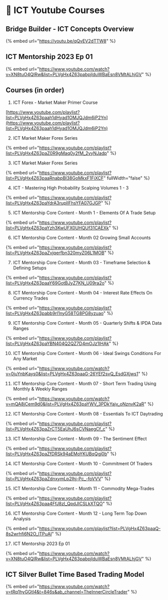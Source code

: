 # 🧢 ICT Youtube Courses

## Bridge Builder - ICT Concepts Overview

{% embed url="https://youtu.be/qQvEV2dTTW8" %}

## ICT Mentorship 2023 Ep 01

{% embed url="https://www.youtube.com/watch?v=XN8tuO4QIRw&list=PLVgHx4Z63pabpjlduWBaEsn8VMtALhjGV" %}

## Courses (in order)

1. ICT Forex - Market Maker Primer Course

[https://www.youtube.com/playlist?list=PLVgHx4Z63paah1dHyad1OMJQJdm6iP2Yn](https://www.youtube.com/playlist?list=PLVgHx4Z63paah1dHyad1OMJQJdm6iP2Yn)



2. ICT Market Maker Forex Series

{% embed url="https://www.youtube.com/playlist?list=PLVgHx4Z63paZ0R9gMaq0y2fM_2vyNJadp" %}

3. ICT Market Maker Forex Series

{% embed url="https://www.youtube.com/playlist?list=PLVgHx4Z63paaRnabpBl38GoMkxF1FiXCF" fullWidth="false" %}



4. ICT - Mastering High Probability Scalping Volumes 1 - 3

{% embed url="https://www.youtube.com/playlist?list=PLVgHx4Z63paYdrA3rupIlFhsYFA07GJGP" %}

5. ICT Mentorship Core Content - Month 1 - Elements Of A Trade Setup

{% embed url="https://www.youtube.com/playlist?list=PLVgHx4Z63paYzh3KwUFX0UHQUf31CAEXk" %}

6. ICT Mentorship Core Content - Month 02 Growing Small Accounts

{% embed url="https://www.youtube.com/playlist?list=PLVgHx4Z63paZvjqerfbn320myZ06L1MOB" %}

7. ICT Mentorship Core Content - Month 03 - Timeframe Selection & Defining Setups

{% embed url="https://www.youtube.com/playlist?list=PLVgHx4Z63paaY69GotBJyZ7KN_U09ra2o" %}

8. ICT Mentorship Core Content - Month 04 - Interest Rate Effects On Currency Trades

{% embed url="https://www.youtube.com/playlist?list=PLVgHx4Z63pabb9rl1nyG58TG8PG8yzuao" %}

9. ICT Mentorship Core Content - Month 05 - Quarterly Shifts & IPDA Data Ranges

{% embed url="https://www.youtube.com/playlist?list=PLVgHx4Z63paYBN404Q2QZ7D4mOJz1IHAk" %}

10. ICT Mentorship Core Content - Month 06 - Ideal Swings Conditions For Any Market

{% embed url="https://www.youtube.com/watch?v=0juYnbKays0&list=PLVgHx4Z63paaG-26YEf2svQ_EsdGXjws1" %}

11. ICT Mentorship Core Content - Month 07 - Short Term Trading Using Monthly & Weekly Ranges

{% embed url="https://www.youtube.com/watch?v=mQA8jCem9d0&list=PLVgHx4Z63paYWV_3PDkYajv_oNznvK2aR" %}

12. ICT Mentorship Core Content - Month 08 - Essentials To ICT Daytrading

{% embed url="https://www.youtube.com/playlist?list=PLVgHx4Z63paZrCT5EaUhJ6sCVNaegCf_c" %}

13. ICT Mentorship Core Content - Month 09 - The Sentiment Effect

{% embed url="https://www.youtube.com/playlist?list=PLVgHx4Z63paZfDRSk94aEMoYKUBqQgj0b" %}

14. ICT Mentorship Core Content - Month 10 - Commitment Of Traders

{% embed url="https://www.youtube.com/playlist?list=PLVgHx4Z63paZdnxymLp2Ihj-Pc_-foVVV" %}

15. ICT Mentorship Core Content - Month 11 - Commodity Mega-Trades

{% embed url="https://www.youtube.com/playlist?list=PLVgHx4Z63paa4FfJ8zI_QpdJICSLkXTQO" %}

16. ICT Mentorship Core Content - Month 12 - Long Term Top Down Analysis

{% embed url="https://www.youtube.com/playlist?list=PLVgHx4Z63paaQ-8s2wrhfi6N2O_lTPuAI" %}

17. ICT Mentorship 2023 Ep 01

{% embed url="https://www.youtube.com/watch?v=XN8tuO4QIRw&list=PLVgHx4Z63pabpjlduWBaEsn8VMtALhjGV" %}

## ICT Silver Bullet Time Based Trading Model

{% embed url="https://www.youtube.com/watch?v=tRq1hyGGtl4&t=846s&ab_channel=TheInnerCircleTrader" %}
